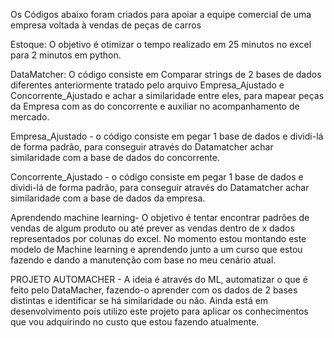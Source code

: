 Os Códigos abaixo foram criados para apoiar a equipe comercial de uma empresa voltada à vendas de peças de carros

Estoque: O objetivo é otimizar o tempo realizado em 25 minutos no excel para 2 minutos em python.

DataMatcher: O código consiste em Comparar strings de 2 bases de dados diferentes anteriormente tratado pelo arquivo Empresa_Ajustado e Concorrente_Ajustado e achar a similaridade entre eles, para mapear peças da Empresa com as do concorrente e auxiliar no acompanhamento de mercado.

Empresa_Ajustado - o código consiste em pegar 1 base de dados e dividi-lá de forma padrão, para conseguir através do Datamatcher achar similaridade com a base de dados do concorrente.

Concorrente_Ajustado - o código consiste em pegar 1 base de dados e dividi-lá de forma padrão, para conseguir através do Datamatcher achar similaridade com a base de dados da empresa.

Aprendendo machine learning- O objetivo é tentar encontrar padrões de vendas de algum produto ou até prever as vendas dentro de x dados representados por colunas do excel. No momento estou montando este modelo de Machine learning e aprendendo junto a um curso que estou fazendo e dando a manutenção com base no meu cenário atual.

PROJETO AUTOMACHER - A ideia é através do ML, automatizar o que é feito pelo DataMacher, fazendo-o aprender com os dados de 2 bases distintas e identificar se há similaridade ou não. Ainda está em desenvolvimento pois utilizo este projeto para aplicar os conhecimentos que vou adquirindo no custo que estou fazendo atualmente.
